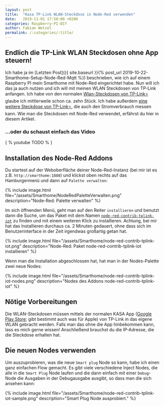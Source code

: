 ```yaml
---
layout: post
title:  "Kasa TP-Link WLAN-Steckdose in Node-Red verwenden"
date:   2019-11-01 17:50:00 +0200
categories: Raspberry-PI-DIY
author: Fabian Wetzel
permalink: /:categories/:title/
---
```


## Endlich die TP-Link WLAN Steckdosen ohne App steuern!

Ich habe ja im [Letzten Post]({{ site.baseurl }}{% post_url 2019-10-22-Smarthome-Setup-Node-Red-Mqtt %}) beschrieben, wie ich auf einem Raspberry PI mein Smarthome mit Node-Red eingerichtet habe. Nun will ich das ja auch nutzen und ich will mit meinen WLAN Steckdosen von TP-Link anfangen. Ich habe von den normalen [Wlan-Steckdosen von TP-Link⭐](https://amzn.to/31tZuOr) glaube ich mittlerweile schon ca. zehn Stück. Ich habe außerdem [eine weitere Steckdose von TP-Link⭐](https://amzn.to/32H70H9), die auch den Stromverbrauch messen kann. Wie man die Steckdosen mit Node-Red verwendet, erfährst du hier in diesem Artikel.

### ...oder du schaust einfach das Video

{ % youtube TODO % }

## Installation des Node-Red Addons

Du startest auf der Weboberfläche deiner Node-Red-Instanz (bei mir ist es z.B. `http://smarthome:1880`) und klickst oben rechts auf das Hamburgermenü und dann auf `Palette verwalten`:

{% include image.html file="/assets/Smarthome/NodeRedPaletteVerwalten.png" description="Node-Red: Palette verwalten" %}

Im sich öffnenden Menü, geht man auf den Reiter `installieren` und benutzt dann die Suche, um das Paket mit dem Namen [`node-red-contrib-tplink-iot`](https://github.com/adreno369/node-red-contrib-tplink-iot/) zu finden und mit einem weiteren Klick zu installieren. Achtung, bei mir hat das Installieren durchaus ca. 2 Minuten gedauert, ohne dass sich im Benutzerinterface in der Zeit irgendwas großartig getan hat.

{% include image.html file="/assets/Smarthome/node-red-contrib-tplink-iot.png" description="Node-Red: Paket node-red-contrib-tplink-iot installieren" %}

Wenn man die Installation abgeschlossen hat, hat man in der Nodes-Palette zwei neue Nodes:

{% include image.html file="/assets/Smarthome/node-red-contrib-tplink-iot-nodes.png" description="Nodes des Addons node-red-contrib-tplink-iot" %}

## Nötige Vorbereitungen

Die WLAN-Steckdosen müssen mittels der normalen KASA App ([Google Play Store](https://play.google.com/store/apps/details?id=com.tplink.kasa_android&hl=de); gibt bestimmt auch was für Apple) von TP-Link in das eigene WLAN gebracht werden. Falls man das ohne die App hinbekommen kann, lass es mich gerne wissen! Anschließend brauchst du die IP-Adresse, die die Steckdose erhalten hat.

## Die neuen Nodes verwenden

Um auszuprobieren, was die neue `Smart plug` Node so kann, habe ich einen ganz einfachen Flow gemacht. Es gibt viele verschiedene Inject Nodes, die alle in die `Smart Plug` Node laufen und die dann einfach mit einer `Debug`-Node die Ausgaben in der Debugausgabe ausgibt, so dass man die sich ansehen kann:

{% include image.html file="/assets/Smarthome/node-red-contrib-tplink-iot-sample.png" description="Smart Plug Node ausprobiert." %}

